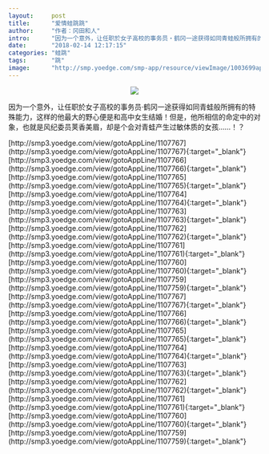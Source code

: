 ```yaml
---
layout:     post
title:      "爱情蛙跳跳"
author:     "作者：冈田和人"
intro:      "因为一个意外，让任职於女子高校的事务员‧鹤冈一途获得如同青蛙般所拥有的特殊能力，这样的他最大的野心便是和高中女生结婚！但是，他所相信的命定中的对象，也就是风纪委员荚香美眉，却是个会对青蛙产生过敏体质的女孩……！？"
date:       "2018-02-14 12:17:15"
categories: "蛙跳"
tags:       "跳"
image:      "http://smp.yoedge.com/smp-app/resource/viewImage/1003699appline.png"
---
```

<div style="text-align: center">
<p><img src="http://smp.yoedge.com/smp-app/resource/viewImage/1003699appline.png"/></p>
</div>
<p class="post-meta">
<span>因为一个意外，让任职於女子高校的事务员‧鹤冈一途获得如同青蛙般所拥有的特殊能力，这样的他最大的野心便是和高中女生结婚！但是，他所相信的命定中的对象，也就是风纪委员荚香美眉，却是个会对青蛙产生过敏体质的女孩……！？</span>
</p>
[http://smp3.yoedge.com/view/gotoAppLine/1107767](http://smp3.yoedge.com/view/gotoAppLine/1107767){:target="_blank"}
[http://smp3.yoedge.com/view/gotoAppLine/1107766](http://smp3.yoedge.com/view/gotoAppLine/1107766){:target="_blank"}
[http://smp3.yoedge.com/view/gotoAppLine/1107765](http://smp3.yoedge.com/view/gotoAppLine/1107765){:target="_blank"}
[http://smp3.yoedge.com/view/gotoAppLine/1107764](http://smp3.yoedge.com/view/gotoAppLine/1107764){:target="_blank"}
[http://smp3.yoedge.com/view/gotoAppLine/1107763](http://smp3.yoedge.com/view/gotoAppLine/1107763){:target="_blank"}
[http://smp3.yoedge.com/view/gotoAppLine/1107762](http://smp3.yoedge.com/view/gotoAppLine/1107762){:target="_blank"}
[http://smp3.yoedge.com/view/gotoAppLine/1107761](http://smp3.yoedge.com/view/gotoAppLine/1107761){:target="_blank"}
[http://smp3.yoedge.com/view/gotoAppLine/1107760](http://smp3.yoedge.com/view/gotoAppLine/1107760){:target="_blank"}
[http://smp3.yoedge.com/view/gotoAppLine/1107759](http://smp3.yoedge.com/view/gotoAppLine/1107759){:target="_blank"}
[http://smp3.yoedge.com/view/gotoAppLine/1107767](http://smp3.yoedge.com/view/gotoAppLine/1107767){:target="_blank"}
[http://smp3.yoedge.com/view/gotoAppLine/1107766](http://smp3.yoedge.com/view/gotoAppLine/1107766){:target="_blank"}
[http://smp3.yoedge.com/view/gotoAppLine/1107765](http://smp3.yoedge.com/view/gotoAppLine/1107765){:target="_blank"}
[http://smp3.yoedge.com/view/gotoAppLine/1107764](http://smp3.yoedge.com/view/gotoAppLine/1107764){:target="_blank"}
[http://smp3.yoedge.com/view/gotoAppLine/1107763](http://smp3.yoedge.com/view/gotoAppLine/1107763){:target="_blank"}
[http://smp3.yoedge.com/view/gotoAppLine/1107762](http://smp3.yoedge.com/view/gotoAppLine/1107762){:target="_blank"}
[http://smp3.yoedge.com/view/gotoAppLine/1107761](http://smp3.yoedge.com/view/gotoAppLine/1107761){:target="_blank"}
[http://smp3.yoedge.com/view/gotoAppLine/1107760](http://smp3.yoedge.com/view/gotoAppLine/1107760){:target="_blank"}
[http://smp3.yoedge.com/view/gotoAppLine/1107759](http://smp3.yoedge.com/view/gotoAppLine/1107759){:target="_blank"}


